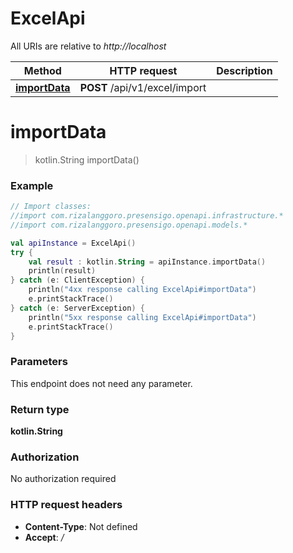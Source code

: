 # ExcelApi

All URIs are relative to *http://localhost*

| Method | HTTP request | Description |
| ------------- | ------------- | ------------- |
| [**importData**](ExcelApi.md#importData) | **POST** /api/v1/excel/import |  |


<a id="importData"></a>
# **importData**
> kotlin.String importData()



### Example
```kotlin
// Import classes:
//import com.rizalanggoro.presensigo.openapi.infrastructure.*
//import com.rizalanggoro.presensigo.openapi.models.*

val apiInstance = ExcelApi()
try {
    val result : kotlin.String = apiInstance.importData()
    println(result)
} catch (e: ClientException) {
    println("4xx response calling ExcelApi#importData")
    e.printStackTrace()
} catch (e: ServerException) {
    println("5xx response calling ExcelApi#importData")
    e.printStackTrace()
}
```

### Parameters
This endpoint does not need any parameter.

### Return type

**kotlin.String**

### Authorization

No authorization required

### HTTP request headers

 - **Content-Type**: Not defined
 - **Accept**: */*

